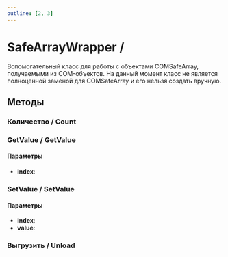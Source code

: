 ```yaml
---
outline: [2, 3]
---
```


# SafeArrayWrapper / 


Вспомогательный класс для работы с объектами COMSafeArray, получаемыми из COM-объектов.
На данный момент класс не является полноценной заменой для COMSafeArray и его нельзя создать вручную.


## Методы


### Количество / Count


### GetValue / GetValue


#### Параметры

* **index**: 

### SetValue / SetValue


#### Параметры

* **index**: 
* **value**: 

### Выгрузить / Unload


